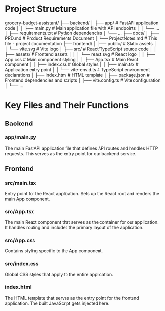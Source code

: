 # Project Structure

grocery-budget-assistant/
├── backend/
│ ├── app/ # FastAPI application code
│ │ ├── main.py # Main application file with API endpoints
│ │ └── ...
│ ├── requirements.txt # Python dependencies
│ └── ...
├── docs/
│ ├── PRD.md # Product Requirements Document
│ └── ProjectNotes.md # This file - project documentation
├── frontend/
│ ├── public/ # Static assets
│ │ └── vite.svg # Vite logo
│ ├── src/ # React/TypeScript source code
│ │ ├── assets/ # Frontend assets
│ │ │ └── react.svg # React logo
│ │ ├── App.css # Main component styling
│ │ ├── App.tsx # Main React component
│ │ ├── index.css # Global styles
│ │ ├── main.tsx # Application entry point
│ │ └── vite-env.d.ts # TypeScript environment declarations
│ ├── index.html # HTML template
│ ├── package.json # Frontend dependencies and scripts
│ ├── vite.config.ts # Vite configuration
│ └── ...

# Key Files and Their Functions

## Backend

### app/main.py

The main FastAPI application file that defines API routes and handles HTTP requests. This serves as the entry point for our backend service.

## Frontend

### src/main.tsx

Entry point for the React application. Sets up the React root and renders the main App component.

### src/App.tsx

The main React component that serves as the container for our application. It handles routing and includes the primary layout of the application.

### src/App.css

Contains styling specific to the App component.

### src/index.css

Global CSS styles that apply to the entire application.

### index.html

The HTML template that serves as the entry point for the frontend application. The built JavaScript gets injected here.
